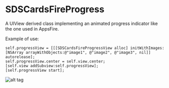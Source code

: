SDSCardsFireProgress
==============

A UIView derived class implementing an animated progress indicator like the one used in AppsFire.

Example of use:

    self.progressView = [[[SDSCardsFireProgressView alloc] initWithImages:[NSArray arrayWithObjects:@"image1", @"image2", @"image3", nil]] autorelease];
    self.progressView.center = self.view.center;
    [self.view addSubview:self.progressView];
    [self.progressView start];


![alt tag](https://raw.github.com/sdesimone/SDSCardsFireProgress/master/preview.png)
